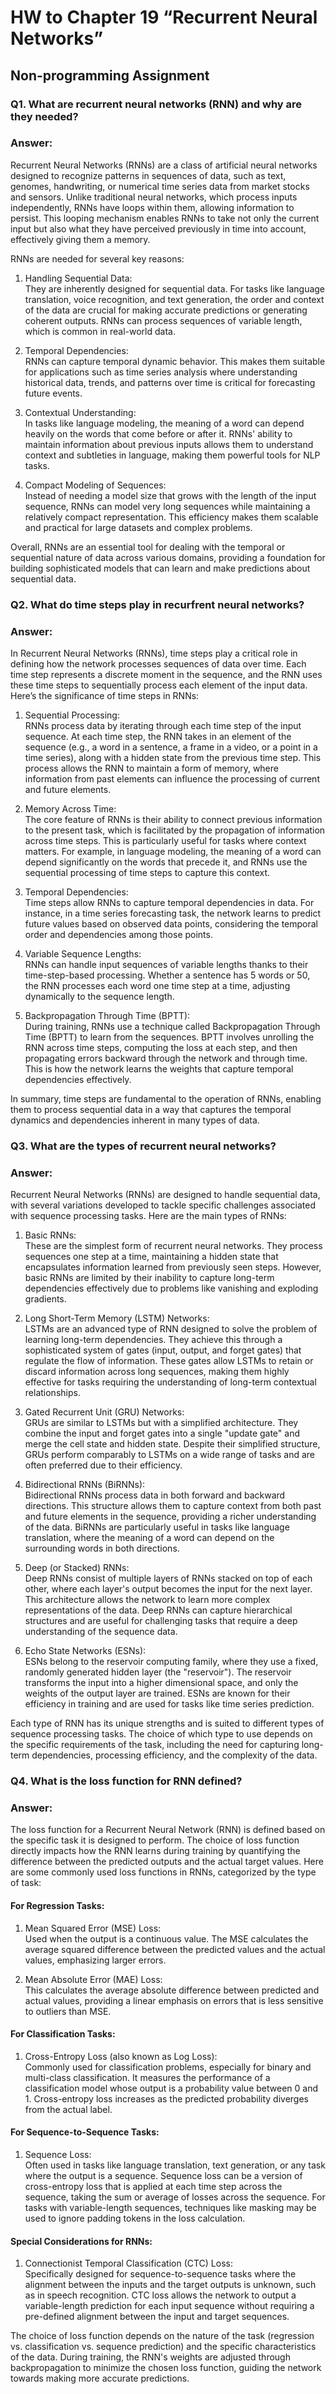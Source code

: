 # HW to Chapter 19 “Recurrent Neural Networks”

## Non-programming Assignment

### Q1. What are recurrent neural networks (RNN) and why are they needed?     

### Answer:        

Recurrent Neural Networks (RNNs) are a class of artificial neural networks designed to recognize patterns in sequences of data, such as text, genomes, handwriting, or numerical time series data from market stocks and sensors. Unlike traditional neural networks, which process inputs independently, RNNs have loops within them, allowing information to persist. This looping mechanism enables RNNs to take not only the current input but also what they have perceived previously in time into account, effectively giving them a memory.

RNNs are needed for several key reasons:

1. Handling Sequential Data:       
They are inherently designed for sequential data. For tasks like language translation, voice recognition, and text generation, the order and context of the data are crucial for making accurate predictions or generating coherent outputs. RNNs can process sequences of variable length, which is common in real-world data.

2. Temporal Dependencies:        
RNNs can capture temporal dynamic behavior. This makes them suitable for applications such as time series analysis where understanding historical data, trends, and patterns over time is critical for forecasting future events.

3. Contextual Understanding:          
In tasks like language modeling, the meaning of a word can depend heavily on the words that come before or after it. RNNs' ability to maintain information about previous inputs allows them to understand context and subtleties in language, making them powerful tools for NLP tasks.

4. Compact Modeling of Sequences:            
Instead of needing a model size that grows with the length of the input sequence, RNNs can model very long sequences while maintaining a relatively compact representation. This efficiency makes them scalable and practical for large datasets and complex problems.

Overall, RNNs are an essential tool for dealing with the temporal or sequential nature of data across various domains, providing a foundation for building sophisticated models that can learn and make predictions about sequential data.

### Q2. What do time steps play in recurfrent neural networks?

### Answer:

In Recurrent Neural Networks (RNNs), time steps play a critical role in defining how the network processes sequences of data over time. Each time step represents a discrete moment in the sequence, and the RNN uses these time steps to sequentially process each element of the input data. Here’s the significance of time steps in RNNs:

1. Sequential Processing:           
RNNs process data by iterating through each time step of the input sequence. At each time step, the RNN takes in an element of the sequence (e.g., a word in a sentence, a frame in a video, or a point in a time series), along with a hidden state from the previous time step. This process allows the RNN to maintain a form of memory, where information from past elements can influence the processing of current and future elements.

2. Memory Across Time:         
The core feature of RNNs is their ability to connect previous information to the present task, which is facilitated by the propagation of information across time steps. This is particularly useful for tasks where context matters. For example, in language modeling, the meaning of a word can depend significantly on the words that precede it, and RNNs use the sequential processing of time steps to capture this context.

3. Temporal Dependencies:             
Time steps allow RNNs to capture temporal dependencies in data. For instance, in a time series forecasting task, the network learns to predict future values based on observed data points, considering the temporal order and dependencies among those points.

4. Variable Sequence Lengths:            
RNNs can handle input sequences of variable lengths thanks to their time-step-based processing. Whether a sentence has 5 words or 50, the RNN processes each word one time step at a time, adjusting dynamically to the sequence length.

5. Backpropagation Through Time (BPTT):        
During training, RNNs use a technique called Backpropagation Through Time (BPTT) to learn from the sequences. BPTT involves unrolling the RNN across time steps, computing the loss at each step, and then propagating errors backward through the network and through time. This is how the network learns the weights that capture temporal dependencies effectively.

In summary, time steps are fundamental to the operation of RNNs, enabling them to process sequential data in a way that captures the temporal dynamics and dependencies inherent in many types of data.

### Q3. What are the types of recurrent neural networks?

### Answer:

Recurrent Neural Networks (RNNs) are designed to handle sequential data, with several variations developed to tackle specific challenges associated with sequence processing tasks. Here are the main types of RNNs:

1. Basic RNNs:             
These are the simplest form of recurrent neural networks. They process sequences one step at a time, maintaining a hidden state that encapsulates information learned from previously seen steps. However, basic RNNs are limited by their inability to capture long-term dependencies effectively due to problems like vanishing and exploding gradients.

2. Long Short-Term Memory (LSTM) Networks:             
LSTMs are an advanced type of RNN designed to solve the problem of learning long-term dependencies. They achieve this through a sophisticated system of gates (input, output, and forget gates) that regulate the flow of information. These gates allow LSTMs to retain or discard information across long sequences, making them highly effective for tasks requiring the understanding of long-term contextual relationships.

3. Gated Recurrent Unit (GRU) Networks:          
GRUs are similar to LSTMs but with a simplified architecture. They combine the input and forget gates into a single "update gate" and merge the cell state and hidden state. Despite their simplified structure, GRUs perform comparably to LSTMs on a wide range of tasks and are often preferred due to their efficiency.

4. Bidirectional RNNs (BiRNNs):             
Bidirectional RNNs process data in both forward and backward directions. This structure allows them to capture context from both past and future elements in the sequence, providing a richer understanding of the data. BiRNNs are particularly useful in tasks like language translation, where the meaning of a word can depend on the surrounding words in both directions.

5. Deep (or Stacked) RNNs:         
Deep RNNs consist of multiple layers of RNNs stacked on top of each other, where each layer's output becomes the input for the next layer. This architecture allows the network to learn more complex representations of the data. Deep RNNs can capture hierarchical structures and are useful for challenging tasks that require a deep understanding of the sequence data.

6. Echo State Networks (ESNs):           
ESNs belong to the reservoir computing family, where they use a fixed, randomly generated hidden layer (the "reservoir"). The reservoir transforms the input into a higher dimensional space, and only the weights of the output layer are trained. ESNs are known for their efficiency in training and are used for tasks like time series prediction.

Each type of RNN has its unique strengths and is suited to different types of sequence processing tasks. The choice of which type to use depends on the specific requirements of the task, including the need for capturing long-term dependencies, processing efficiency, and the complexity of the data.

### Q4. What is the loss function for RNN defined?

### Answer:

The loss function for a Recurrent Neural Network (RNN) is defined based on the specific task it is designed to perform. The choice of loss function directly impacts how the RNN learns during training by quantifying the difference between the predicted outputs and the actual target values. Here are some commonly used loss functions in RNNs, categorized by the type of task:

#### For Regression Tasks:    

1. Mean Squared Error (MSE) Loss:        
Used when the output is a continuous value. The MSE calculates the average squared difference between the predicted values and the actual values, emphasizing larger errors.

2. Mean Absolute Error (MAE) Loss:        
This calculates the average absolute difference between predicted and actual values, providing a linear emphasis on errors that is less sensitive to outliers than MSE.

#### For Classification Tasks:    

1. Cross-Entropy Loss (also known as Log Loss):     
Commonly used for classification problems, especially for binary and multi-class classification. It measures the performance of a classification model whose output is a probability value between 0 and 1. Cross-entropy loss increases as the predicted probability diverges from the actual label.       

#### For Sequence-to-Sequence Tasks:        

1. Sequence Loss:        
Often used in tasks like language translation, text generation, or any task where the output is a sequence. Sequence loss can be a version of cross-entropy loss that is applied at each time step across the sequence, taking the sum or average of losses across the sequence. For tasks with variable-length sequences, techniques like masking may be used to ignore padding tokens in the loss calculation.     

#### Special Considerations for RNNs:      

1. Connectionist Temporal Classification (CTC) Loss:        
Specifically designed for sequence-to-sequence tasks where the alignment between the inputs and the target outputs is unknown, such as in speech recognition. CTC loss allows the network to output a variable-length prediction for each input sequence without requiring a pre-defined alignment between the input and target sequences.

The choice of loss function depends on the nature of the task (regression vs. classification vs. sequence prediction) and the specific characteristics of the data. During training, the RNN's weights are adjusted through backpropagation to minimize the chosen loss function, guiding the network towards making more accurate predictions.